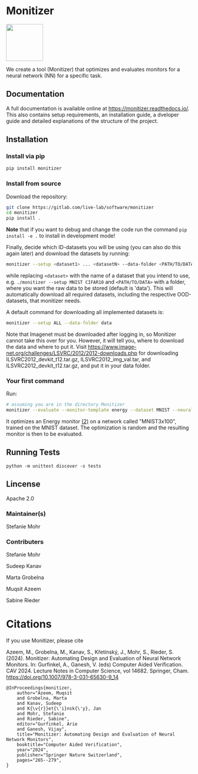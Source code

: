 <!--
This file is part of Monitizer, a tool for optimizing and evaluating neural network monitors:
https://gitlab.com/live-lab/software/monitizer/

SPDX-FileCopyrightText: 2023 Stefanie Mohr

SPDX-License-Identifier: Apache-2.0
-->

# Monitizer

<img src="images/monitizer-logo.png" width="100">

We create a tool (Monitizer) that optimizes and evaluates monitors for a neural network (NN) for a specific task.

## Documentation

A full documentation is available online at https://monitizer.readthedocs.io/.
This also contains setup requirements, an installation guide, a dveloper guide and detailed explanations of the
structure of the project.

## Installation

### Install via pip

```bash
pip install monitizer
```

### Install from source

Download the repository:

```bash
git clone https://gitlab.com/live-lab/software/monitizer
cd monitizer
pip install .
```

**Note** that if you want to debug and change the code run the command ``pip install -e .`` to install in development
mode!

Finally, decide which ID-datasets you will be using (you can also do this again later) and download the datasets by
running:

```bash
monitizer --setup <dataset1> ... <datasetN> --data-folder <PATH/TO/DATA>
```

while replacing `<dataset>` with the name of a dataset that you intend to use, e.g. `./monitizer --setup MNIST CIFAR10`
and `<PATH/TO/DATA>` with a folder, where you want the raw data to be stored (default is 'data').
This will automatically download all required datasets, including the respective OOD-datasets, that monitizer needs.

A default command for downloading all implemented datasets is:

```bash
monitizer --setup ALL --data-folder data
```

Note that Imagenet must be downloaded after logging in, so Monitizer cannot take this over for you.
However, it will tell you, where to download the data and where to put it.
Visit https://www.image-net.org/challenges/LSVRC/2012/2012-downloads.php for downloading ILSVRC2012_devkit_t12.tar.gz,
ILSVRC2012_img_val.tar, and ILSVRC2012_devkit_t12.tar.gz, and put it in your data folder.

### Your first command

Run:

```bash
# assuming you are in the directory Monitizer
monitizer --evaluate --monitor-template energy --dataset MNIST --neural-network example-networks/MNIST3x100 --optimize --optimization-objective optimization-objective.ini
```

It optimizes an Energy monitor [(2)](https://link.springer.com/chapter/10.1007/978-3-030-88494-9_14) on a network
called "MNIST3x100", trained on the MNIST dataset. The optimization is random and the resulting monitor is then to be
evaluated.

## Running Tests

`python -m unittest discover -s tests`

## Lincense

Apache 2.0

### Maintainer(s)

Stefanie Mohr

### Contributers

Stefanie Mohr

Sudeep Kanav

Marta Grobelna

Muqsit Azeem

Sabine Rieder

# Citations

[1]: https://link.springer.com/chapter/10.1007/978-3-030-88494-9_14

[2]: https://proceedings.neurips.cc/paper/2020/file/f5496252609c43eb8a3d147ab9b9c006-Paper.pdf

[3]: https://arxiv.org/abs/1706.02690

[4]: https://ecai2020.eu/papers/1282_paper.pdf

If you use Monitizer, please cite

Azeem, M., Grobelna, M., Kanav, S., Křetínský, J., Mohr, S., Rieder, S. (2024). Monitizer: Automating Design and
Evaluation of Neural Network Monitors. In: Gurfinkel, A., Ganesh, V. (eds) Computer Aided Verification. CAV 2024.
Lecture Notes in Computer Science, vol 14682. Springer, Cham. https://doi.org/10.1007/978-3-031-65630-9_14

```
@InProceedings{monitizer,
    author="Azeem, Muqsit
    and Grobelna, Marta
    and Kanav, Sudeep
    and K{\v{r}}et{\'i}nsk{\'y}, Jan
    and Mohr, Stefanie
    and Rieder, Sabine",
    editor="Gurfinkel, Arie
    and Ganesh, Vijay",
    title="Monitizer: Automating Design and Evaluation of Neural Network Monitors",
    booktitle="Computer Aided Verification",
    year="2024",
    publisher="Springer Nature Switzerland",
    pages="265--279",
}
```